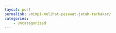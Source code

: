 ```yaml
---
layout: post
permalink: /mimpi-melihat-pesawat-jatuh-terbakar/
categories:
    - Uncategorized
---
```


